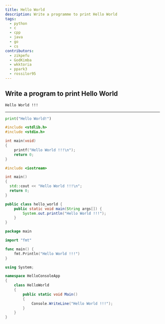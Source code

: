 ```yaml
---
title: Hello World
description: Write a programme to print Hello World
tags:
  - python
  - c
  - cpp
  - java
  - go
  - cs
contributors:
  - zikpefu
  - GodKimba
  - wkktoria
  - ppark3
  - rossilor95
---
```


## Write a program to print Hello World

```txt
Hello World !!!
```

---

<CodeBlock>

```python
print("Hello World!")
```

```c
#include <stdlib.h>
#include <stdio.h>

int main(void)
{
    printf("Hello World !!!\n");
    return 0;
}
```

```cpp
#include <iostream>

int main()
{
  std::cout << "Hello World !!!\n";
  return 0;
}

```

```java
public class hello_world {
    public static void main(String args[]) {
        System.out.println("Hello World !!!");
    }
}
```

```go
package main

import "fmt"

func main() {
	fmt.Println("Hello World !!!")
}
```

```cs
using System;

namespace HelloConsoleApp
{
    class HelloWorld
    {
        public static void Main()
        {
            Console.WriteLine("Hello World !!!");
        }
    }
}
```

</CodeBlock>
